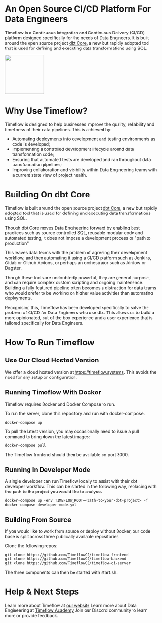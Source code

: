 # An Open Source CI/CD Platform For Data Engineers

Timeflow is a Continuous Integration and Continuous Delivery (CI/CD) platform designed specifically for the needs of Data Engineers.  It is built around the open source project [dbt Core](https://github.com/dbt-labs/dbt-core), a new but rapidly adopted tool that is used for defining and executing data transformations using SQL.

<img src="/timeflow-screenshot.avif" width="128"/>
 
# Why Use Timeflow?

Timeflow is designed to help businesses improve the quality, reliability and timeliness of their data pipelines.  This is achieved by:

- Automating deployments into development and testing environments as code is developed;
- Implementing a controlled development lifecycle around data transformation code;
- Ensuring that automated tests are developed and ran throughout data transformation pipelines;
- Improving collaboration and visibility within Data Engineering teams with a current state view of project health.

# Building On dbt Core

Timeflow is built around the open source project [dbt Core](https://github.com/dbt-labs/dbt-core), a new but rapidly adopted tool that is used for defining and executing data transformations using SQL.

Though dbt Core moves Data Engineering forward by enabling best practices such as source controlled SQL, reusable modular code and automated testing, it does not impose a development process or "path to production".

This leaves data teams with the problem of agreeing their development workflow, and then automating it using a CI/CD platform such as Jenkins, Gitlab or Github Actions, or perhaps an orchestrator such as Airflow or Dagster.

Though these tools are undoubtedly powerful, they are general purpose, and can require complex custom scripting and ongoing maintenence. Building a fully featured pipeline often becomes a distraction for data teams who would prefer to be working on higher value activities than automating deployments.

Recognising this, Timeflow has been developed specifically to solve the problem of CI/CD for Data Engineers who use dbt. This allows us to build a more opinionated, out of the box experience and a user experience that is tailored specifically for Data Engineers.

# How To Run Timeflow


## Use Our Cloud Hosted Version

We offer a cloud hosted version at https://timeflow.systems.  This avoids the need for any setup or configuration.

## Running Timeflow With Docker

Timeflow requires Docker and Docker Compose to run.  

To run the server, clone this repository and run with docker-compose.

```
docker-compose up
```

To pull the latest version, you may occasionally need to issue a pull command to bring down the latest images:

```
docker-compose pull
```

The Timeflow frontend should then be available on port 3000.

## Running In Developer Mode

A single developer can run Timeflow locally to assist with their dbt developer workflow.  This can be started in the following way, replacing _<path-to-your-dbt-project>_ with the path to the project you would like to analyse.  

```
docker-compose up -env TIMEFLOW_ROOT=<path-to-your-dbt-project> -f docker-compose-developer-mode.yml
```

## Building From Source

If you would like to work from source or deploy without Docker, our code base is split across three publically available repositories.  

Clone the following repos:
  
```
git clone https://github.com/TimeflowCI/timeflow-frontend
git clone https://github.com/TimeflowCI/timeflow-backend
git clone https://github.com/TimeflowCI/timeflow-ci-server
```
 
The three components can then be started with start.sh.  

# Help & Next Steps

Learn more about Timeflow at [our website](https://timeflow.systems)
Learn more about Data Engineering at [Timeflow Academy](https://timeflow.academy)
Join our Discord community to learn more or provide feedback.  
